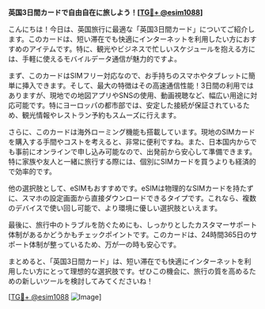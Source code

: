 **英国3日間カードで自由自在に旅しよう！[[TG💪+ @esim1088](https://t.me/s/esim1088)]**

こんにちは！今日は、英国旅行に最適な「英国3日間カード」についてご紹介します。このカードは、短い滞在でも快適にインターネットを利用したい方におすすめのアイテムです。特に、観光やビジネスで忙しいスケジュールを抱える方には、手軽に使えるモバイルデータ通信が魅力的ですよ。

まず、このカードはSIMフリー対応なので、お手持ちのスマホやタブレットに簡単に挿入できます。そして、最大の特徴はその高速通信性能！3日間の利用ではありますが、現地での地図アプリやSNSの使用、動画視聴など、幅広い用途に対応可能です。特にヨーロッパの都市部では、安定した接続が保証されているため、観光情報やレストラン予約もスムーズに行えます。

さらに、このカードは海外ローミング機能も搭載しています。現地のSIMカードを購入する手間やコストを考えると、非常に便利ですね。また、日本国内からでも事前にオンラインで申し込み可能なので、出発前から安心して準備できます。特に家族や友人と一緒に旅行する際には、個別にSIMカードを買うよりも経済的で効率的です。

他の選択肢として、eSIMもおすすめです。eSIMは物理的なSIMカードを持たずに、スマホの設定画面から直接ダウンロードできるタイプです。これなら、複数のデバイスで使い回し可能で、より環境に優しい選択肢といえます。

最後に、旅行中のトラブルを防ぐためにも、しっかりとしたカスタマーサポート体制があるかどうかもチェックポイントです。このカードは、24時間365日のサポート体制が整っているため、万が一の時も安心です。

まとめると、「英国3日間カード」は、短い滞在でも快適にインターネットを利用したい方にとって理想的な選択肢です。ぜひこの機会に、旅行の質を高めるための新しいツールを検討してみてくださいね！

[[TG💪+ @esim1088](https://t.me/s/esim1088) ![Image](https://i.postimg.cc/Y0z9fWf4/image.png)]